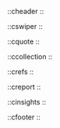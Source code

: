 ::cheader
::

::cswiper
::

::cquote
::

::ccollection
::

::crefs
::

::creport
::

::cinsights
::

::cfooter
::

